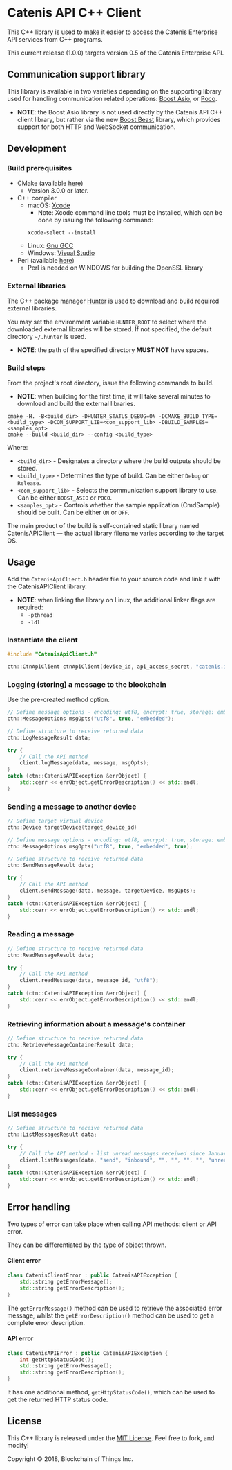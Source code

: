 # Catenis API C++ Client

This C++ library is used to make it easier to access the Catenis Enterprise API services from C++ programs.

This current release (1.0.0) targets version 0.5 of the Catenis Enterprise API.

## Communication support library

This library is available in two varieties depending on the supporting library used for handling communication related 
operations: [Boost Asio](http://www.boost.org/doc/libs/1_66_0/doc/html/boost_asio.html), or [Poco](https://pocoproject.org/docs/index.html).

* **NOTE**: the Boost Asio library is not used directly by the Catenis API C++ client library, but rather via the new [Boost
Beast](http://www.boost.org/doc/libs/1_66_0/libs/beast/doc/html/index.html) library, which provides support for both HTTP and WebSocket communication.

## Development

### Build prerequisites

* CMake (available [here](https://cmake.org/download/))
    - Version 3.0.0 or later.
* C++ compiler
    - macOS: [Xcode](https://developer.apple.com/xcode/)
        - Note: Xcode command line tools must be installed, which can be done by issuing the following command:
        ```shell
        xcode-select --install
        ```
    - Linux: [Gnu GCC](http://gcc.gnu.org/)
    - Windows: [Visual Studio](https://www.visualstudio.com/vs/community/)
* Perl (available [here](https://www.perl.org/get.html))
    - Perl is needed on WINDOWS for building the OpenSSL library

### External libraries

The C++ package manager [Hunter](https://github.com/ruslo/hunter) is used to download and build required external libraries.

You may set the environment variable ```HUNTER_ROOT``` to select where the downloaded external libraries will be stored.
If not specified, the default directory ```~/.hunter``` is used.

* **NOTE**: the path of the specified directory **MUST NOT** have spaces.

### Build steps

From the project's root directory, issue the following commands to build.

* **NOTE**: when building for the first time, it will take several minutes to download and build the external libraries. 

```shell
cmake -H. -B<build_dir> -DHUNTER_STATUS_DEBUG=ON -DCMAKE_BUILD_TYPE=<build_type> -DCOM_SUPPORT_LIB=<com_support_lib> -DBUILD_SAMPLES=<samples_opt>
cmake --build <build_dir> --config <build_type>
```
Where:
* ```<build_dir>``` - Designates a directory where the build outputs should be stored.
* ```<build_type>``` - Determines the type of build. Can be either ```Debug``` or ```Release```.
* ```<com_support_lib>``` - Selects the communication support library to use. Can be either ```BOOST_ASIO``` or ```POCO```.
* ```<samples_opt>``` - Controls whether the sample application (CmdSample) should be built. Can be either ```ON``` or ```OFF```.

The main product of the build is self-contained static library named CatenisAPIClient &mdash; the actual library filename
varies according to the target OS.

## Usage

Add the ```CatenisApiClient.h``` header file to your source code and link it with the CatenisAPIClient library.

* **NOTE**: when linking the library on Linux, the additional linker flags are required: 
    + ```-pthread``` 
    + ```-ldl```

### Instantiate the client

```cpp
#include "CatenisApiClient.h"

ctn::CtnApiClient ctnApiClient(device_id, api_access_secret, "catenis.io", "", "beta");
```

### Logging (storing) a message to the blockchain

Use the pre-created method option.

```cpp
// Define message options - encoding: utf8, encrypt: true, storage: embedded
ctn::MessageOptions msgOpts("utf8", true, "embedded");

// Define structure to receive returned data
ctn::LogMessageResult data;

try {
    // Call the API method
    client.logMessage(data, message, msgOpts);
}
catch (ctn::CatenisAPIException &errObject) {
    std::cerr << errObject.getErrorDescription() << std::endl;
}
```

### Sending a message to another device

```cpp
// Define target virtual device
ctn::Device targetDevice(target_device_id)

// Define message options - encoding: utf8, encrypt: true, storage: embedded, readConfirmation: true
ctn::MessageOptions msgOpts("utf8", true, "embedded", true);

// Define structure to receive returned data
ctn::SendMessageResult data;

try {
    // Call the API method
    client.sendMessage(data, message, targetDevice, msgOpts);
}
catch (ctn::CatenisAPIException &errObject) {
    std::cerr << errObject.getErrorDescription() << std::endl;
}
```

### Reading a message

```cpp
// Define structure to receive returned data
ctn::ReadMessageResult data;

try {
    // Call the API method
    client.readMessage(data, message_id, "utf8");
}
catch (ctn::CatenisAPIException &errObject) {
    std::cerr << errObject.getErrorDescription() << std::endl;
}
```

### Retrieving information about a message's container

```cpp
// Define structure to receive returned data
ctn::RetrieveMessageContainerResult data;

try {
    // Call the API method
    client.retrieveMessageContainer(data, message_id);
}
catch (ctn::CatenisAPIException &errObject) {
    std::cerr << errObject.getErrorDescription() << std::endl;
}
```

### List messages

```cpp
// Define structure to receive returned data
ctn::ListMessagesResult data;

try {
    // Call the API method - list unread messages received since January 1st, 2018
    client.listMessages(data, "send", "inbound", "", "", "", "", "unread", "2018-01-01T00:00:00Z");
}
catch (ctn::CatenisAPIException &errObject) {
    std::cerr << errObject.getErrorDescription() << std::endl;
}
```

## Error handling

Two types of error can take place when calling API methods: client or API error.

They can be differentiated by the type of object thrown.

#### Client error

```cpp
class CatenisClientError : public CatenisAPIException {
    std::string getErrorMessage();
    std::string getErrorDescription();
}
```

The ```getErrorMessage()``` method can be used to retrieve the associated error message, whilst the ```getErrorDescription()```
method can be used to get a complete error description.

#### API error

```cpp
class CatenisAPIError : public CatenisAPIException {
    int getHttpStatusCode();
    std::string getErrorMessage();
    std::string getErrorDescription();
}
```

It has one additional method, ```getHttpStatusCode()```, which can be used to get the returned HTTP status code.

## License

This C++ library is released under the [MIT License](LICENSE). Feel free to fork, and modify!

Copyright © 2018, Blockchain of Things Inc.
